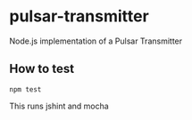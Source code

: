 pulsar-transmitter
==================

Node.js implementation of a Pulsar Transmitter

## How to test

    npm test

This runs jshint and mocha